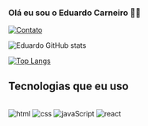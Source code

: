 ### Olá eu sou o Eduardo Carneiro 👋🏼

[![Contato](https://img.shields.io/badge/WhatsApp-25D366?style=for-the-badge&logo=whatsapp&logoColor=white)](5524992219961)

![Eduardo GitHub stats](https://github-readme-stats.vercel.app/api?username=eduardocs90&show_icons=true&theme=radical)

[![Top Langs](https://github-readme-stats.vercel.app/api/top-langs/?username=eduardocs90&layout=donut)](https://github.com/eduardocs90)

## Tecnologias que eu uso

<div style= "display: inline_block"><br/>
<img alt="html" src="https://img.shields.io/badge/HTML-239120?style=for-the-badge&logo=html5&logoColor=white">
   <img alt="css" src="https://img.shields.io/badge/CSS-239120?&style=for-the-badge&logo=css3&logoColor=white">
  <img alt="javaScript" src="https://img.shields.io/badge/JavaScript-F7DF1E?style=for-the-badge&logo=javascript&logoColor=black">
  <img alt="react" src="https://img.shields.io/badge/React-20232A?style=for-the-badge&logo=react&logoColor=61DAFB">
</div>

